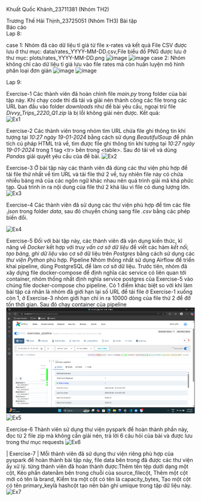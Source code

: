 Khuất Quốc Khánh_23711381 (Nhóm TH2)

Trương Thế Hải Thịnh_23725051 (Nhóm TH3)
Bài tập <br> 
Báo cáo <br>
Lap 8:

case 1: Nhóm đã cào dữ liệu tỉ giá từ file x-rates và kết quả File CSV được lưu ở thư mục: data/rates_YYYY-MM-DD.csv,File biểu đồ PNG được lưu ở thư mục: plots/rates_YYYY-MM-DD.png
![image](https://github.com/user-attachments/assets/e23cf276-37f5-47eb-aacd-c34f4f956b21)
![image](https://github.com/user-attachments/assets/f0839fd9-ce03-4113-83a8-04b336f15970)
case 2: Nhóm không chỉ cào dữ liệu tỉ giá lưu vào file rates mà còn huấn luyện mô hình phân loại đơn giản
![image](https://github.com/user-attachments/assets/f4d9633b-4640-4211-bb1f-881b5a81b384)
![image](https://github.com/user-attachments/assets/d2005104-bdd8-49c6-a0b4-17941d32b053)

Lap 9:

Exercise-1 Các thành viên đã hoàn chỉnh file *main.py* trong folder của bài tập này. Khi chạy code thì đã tải và giải nén thành công các file trong các URL ban đầu vào folder *downloads* như đề bài yêu cầu, ngoại trừ file *Divvy_Trips_2220_Q1.zip* là bị lỗi không giải nén được. 
Kết quả:<br> 
![Ex1](https://github.com/user-attachments/assets/be486189-d152-423b-bcc6-902b220e54c3)




Exercise-2 Các thành viên trong nhóm tìm URL chứa file ghi thông tin khí tượng tại *10:27 ngày 19-01-2024* bằng cách sử dụng *BeautifulSoup* để phân tích cú pháp HTML trả về, tìm được file ghi thông tin khí tượng tại *10:27 ngày 19-01-2024* trong 1 tag \<tr> bên trong \<table>. Sau đó tải về và dùng *Pandas* giải quyết yêu cầu của đề bài. 
![Ex2](https://github.com/user-attachments/assets/cc0a48c6-7b68-4c74-9819-68cec511fede)


 Exercise-3 Ở bài tập này các thành viên đã dùng các thư viện phù hợp để tải file thứ nhất về tìm URL và tải file thứ 2 về, tuy nhiên file này có chứa nhiều bảng mã của các ngôn ngữ khác nhau nên quá trình giải mã khá phức tạp. Quá trình in ra nội dung của file thứ 2 khá lâu vì file có dung lượng lớn. <br>
 ![Ex3](https://github.com/user-attachments/assets/9db4ed8d-10e0-4cb8-b487-2d58a4c77c9a)

Exercise-4 Các thành viên đã sử dụng các thư viện phù hợp để tìm các file *.json* trong folder *data*, sau đó chuyển chúng sang file *.csv* bằng các phép biến đổi. 

![Ex4](https://github.com/user-attachments/assets/69761a93-afc8-4fff-bd83-1275c97b5fed)


Exercise-5 Đối với bài tập này, các thành viên đã vận dụng kiến thức, kĩ năng về *Docker* kết hợp với *truy vấn cơ sở dữ liệu* để viết các hàm *kết nối, tạo bảng, ghi dữ liệu* vào cơ sở dữ liệu trên *Postgres* bằng cách sử dụng các *thư viện Python* phù hợp. 
Pipeline Nhóm thống nhất sử dụng Airflow để triển khai pipeline, dùng PostgreSQL để làm cơ sở dữ liệu. Trước tiên, nhóm đã xây dựng file docker-compose để định nghĩa các service có liên quan tới container, nhóm thống nhất định nghĩa service postgres của Exercise-5 vào chúng file docker-compose cho pipeline. Có 1 điểm khác biệt so với khi làm bài tập cá nhân là nhóm đã giới hạn lại số URL để tải file ở Exercise-1 xuống còn 1, ở Exercise-3 nhóm giới hạn chỉ in ra 10000 dòng của file thứ 2 để đỡ tốn thời gian. Sau đó chạy container của pipeline ![](/images/ketqua.png) <br>
![Ex5](https://github.com/user-attachments/assets/a0a9b0b4-43da-4d51-863e-40f281a880f5)


Exercise-6 Thành viên sử dụng thư viện pyspark để hoàn thành phần này, đọc từ 2 file zip mà không cần giải nén, trả lời 6 câu hỏi của bài và được lưu trong thư mục requests
![Ex6](https://github.com/user-attachments/assets/876d2eaf-204e-4bef-9f14-053f485036a7)


| Exercise-7 | Mỗi thành viên đã sử dụng thư viện riêng phù hợp của pyspark để hoàn thành bài tập này, file data bên trong đã được các thư viện ấy xử lý. từng thành viên đã hoàn thành được:Thêm tên tệp dưới dạng một cột, Kéo phần datenằm bên trong chuỗi của source_filecột, Thêm một cột mới có tên là brand, Kiểm tra một cột có tên là capacity_bytes, Tạo một cột có tên primary_keylà hashcột tạo nên bản ghi umique trong tập dữ liệu này.
![Ex7](https://github.com/user-attachments/assets/776143ea-ed96-4cae-990f-128845fa4b73)

